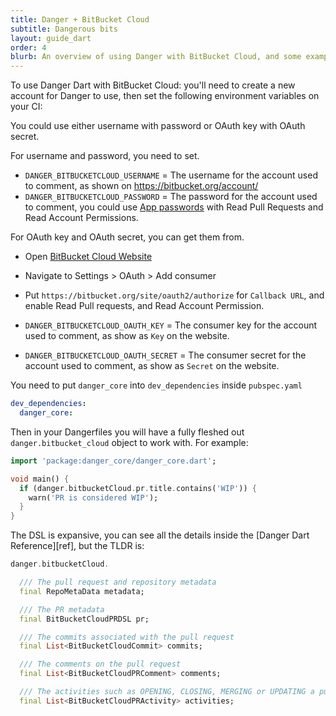 ```yaml
---
title: Danger + BitBucket Cloud
subtitle: Dangerous bits
layout: guide_dart
order: 4
blurb: An overview of using Danger with BitBucket Cloud, and some examples
---
```


To use Danger Dart with BitBucket Cloud: you'll need to create a new account for Danger to use, then set the following
environment variables on your CI:

You could use either username with password or OAuth key with OAuth secret.

For username and password, you need to set.

- `DANGER_BITBUCKETCLOUD_USERNAME` = The username for the account used to comment, as shown on
  https://bitbucket.org/account/
- `DANGER_BITBUCKETCLOUD_PASSWORD` = The password for the account used to comment, you could use
  [App passwords](https://confluence.atlassian.com/bitbucket/app-passwords-828781300.html#Apppasswords-Aboutapppasswords)
  with Read Pull Requests and Read Account Permissions.

For OAuth key and OAuth secret, you can get them from.

- Open [BitBucket Cloud Website](https://bitbucket.org)
- Navigate to Settings > OAuth > Add consumer
- Put `https://bitbucket.org/site/oauth2/authorize` for `Callback URL`, and enable Read Pull requests, and Read Account
  Permission.

- `DANGER_BITBUCKETCLOUD_OAUTH_KEY` = The consumer key for the account used to comment, as show as `Key` on the website.
- `DANGER_BITBUCKETCLOUD_OAUTH_SECRET` = The consumer secret for the account used to comment, as show as `Secret` on the
  website.

You need to put `danger_core` into `dev_dependencies` inside `pubspec.yaml`

```yaml
dev_dependencies:
  danger_core:
```

Then in your Dangerfiles you will have a fully fleshed out `danger.bitbucket_cloud` object to work with. For example:

```dart
import 'package:danger_core/danger_core.dart';

void main() {
  if (danger.bitbucketCloud.pr.title.contains('WIP')) {
    warn('PR is considered WIP');
  }
}
```

The DSL is expansive, you can see all the details inside the [Danger Dart Reference][ref], but the TLDR is:

```dart
danger.bitbucketCloud.

  /// The pull request and repository metadata
  final RepoMetaData metadata;

  /// The PR metadata
  final BitBucketCloudPRDSL pr;

  /// The commits associated with the pull request
  final List<BitBucketCloudCommit> commits;

  /// The comments on the pull request
  final List<BitBucketCloudPRComment> comments;

  /// The activities such as OPENING, CLOSING, MERGING or UPDATING a pull request
  final List<BitBucketCloudPRActivity> activities;
```
